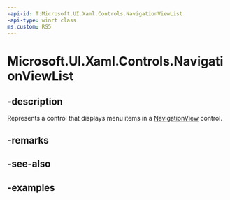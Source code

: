 ```yaml
---
-api-id: T:Microsoft.UI.Xaml.Controls.NavigationViewList
-api-type: winrt class
ms.custom: RS5
---
```

<!-- Class syntax.
public class NavigationViewList : ListView, ListView
-->

# Microsoft.UI.Xaml.Controls.NavigationViewList


## -description

Represents a control that displays menu items in a [NavigationView](navigationview.md) control.


## -remarks


## -see-also


## -examples


